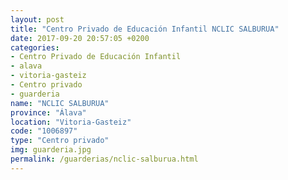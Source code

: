```yaml
---
layout: post
title: "Centro Privado de Educación Infantil NCLIC SALBURUA"
date: 2017-09-20 20:57:05 +0200
categories:
- Centro Privado de Educación Infantil
- alava
- vitoria-gasteiz
- Centro privado
- guarderia
name: "NCLIC SALBURUA"
province: "Álava"
location: "Vitoria-Gasteiz"
code: "1006897"
type: "Centro privado"
img: guarderia.jpg
permalink: /guarderias/nclic-salburua.html
---
```

